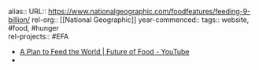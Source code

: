 alias::
URL:: https://www.nationalgeographic.com/foodfeatures/feeding-9-billion/
rel-org:: [[National Geographic]] 
year-commenced::
tags:: website, #food, #hunger  
rel-projects:: #EFA 



- [A Plan to Feed the World | Future of Food - YouTube](https://www.youtube.com/watch?v=Spgo4nNYsuQ)
-